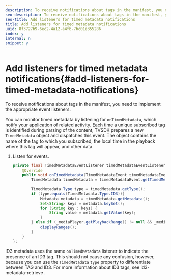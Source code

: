 ```yaml
---
description: To receive notifications about tags in the manifest, you need to implement the appropriate event listeners.
seo-description: To receive notifications about tags in the manifest, you need to implement the appropriate event listeners.
seo-title: Add listeners for timed metadata notifications
title: Add listeners for timed metadata notifications
uuid: 8f3727b9-6ec2-4a12-a4fb-7bc01e355286
index: y
internal: n
snippet: y
---
```


# Add listeners for timed metadata notifications{#add-listeners-for-timed-metadata-notifications}

To receive notifications about tags in the manifest, you need to implement the appropriate event listeners.

You can monitor timed metadata by listening for `onTimedMetadata`, which notify your application of related activity. Each time a unique subscribed tag is identified during parsing of the content, TVSDK prepares a new `TimedMetadata` object and dispatches this event. The object contains the name of the tag to which you subscribed, the local time in the playback where this tag will appear, and other data. 

1. Listen for events.

   ```java
   private final TimedMetadataEventListener timedMetadataEventListener = new TimedMetadataEventListener() { 
       @Override 
       public void onTimedMetadata(TimedMetadataEvent timedMetadataEvent) { 
           TimedMetadata timedMetadata = timedMetadataEvent.getTimedMetadata(); 
    
           TimedMetadata.Type type = timedMetadata.getType(); 
           if (type.equals(TimedMetadata.Type.ID3)){ 
               Metadata metadata = timedMetadata.getMetadata(); 
               Set<String> keys = metadata.keySet(); 
               for (String key : keys) { 
                   String value = metadata.getValue(key); 
               } 
           } else if (_mediaPlayer.getPlaybackRange() != null && _mediaPlayer.getPlaybackRange().getDuration() > 0) { 
               displayRanges(); 
           } 
       } 
   }; 
   
   ```

ID3 metadata uses the same `onTimedMetadata` listener to indicate the presence of an ID3 tag. This should not cause any confusion, however, because you can use the `TimedMetadata` `type` property to differentiate between TAG and ID3. For more information about ID3 tags, see  id3-metadata-retrieve . 